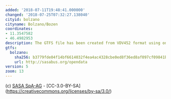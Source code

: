 ```yaml
---
added: '2018-07-11T19:48:41.000000'
changed: '2018-07-25T07:32:27.138040'
cityid: bolzano
cityname: Bolzano/Bozen
coordinates:
- 11.3547582
- 46.4982953
description: The GTFS file has been created from VDV452 format using onebusaway-vdv-modules (https://github.com/OneBusAway/onebusaway-vdv-modules).
gtfs:
  bolzano:
    sha256: b3779fde04f14bf6614032f4ea4ac4328cbe0ed8f36ed8af097cf09841bfd0ba
    url: http://sasabus.org/opendata
version: 5
zoom: 13
---
```


(c) [SASA SpA-AG](http://www.sasabz.it) - [CC-3.0-BY-SA] (https://creativecommons.org/licenses/by-sa/3.0/)
